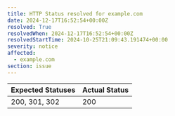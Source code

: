 ```yaml
---
title: HTTP Status resolved for example.com
date: 2024-12-17T16:52:54+00:00Z
resolved: True
resolvedWhen: 2024-12-17T16:52:54+00:00Z
resolvedStartTime: 2024-10-25T21:09:43.191474+00:00
severity: notice
affected:
  - example.com
section: issue
---
```


| Expected Statuses | Actual Status  |
|-------------------|----------------|
| 200, 301, 302 | 200 |
